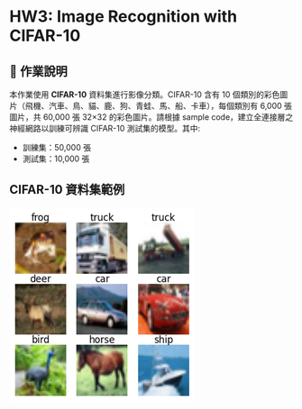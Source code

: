 # HW3: Image Recognition with CIFAR-10

## 📌 作業說明
本作業使用 **CIFAR-10** 資料集進行影像分類。CIFAR-10 含有 10 個類別的彩色圖片（飛機、汽車、鳥、貓、鹿、狗、青蛙、馬、船、卡車），每個類別有 6,000 張圖片，共 60,000 張 32×32 的彩色圖片。請根據 sample code，建立全連接層之神經網路以訓練可辨識 CIFAR-10 測試集的模型。其中:
- 訓練集：50,000 張
- 測試集：10,000 張

## CIFAR-10 資料集範例
![CIFAR-10 Samples](fig1.png)


